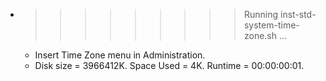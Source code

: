 * >>>>>>>>> Running inst-std-system-time-zone.sh ...
  * Insert Time Zone menu in Administration.
  * Disk size = 3966412K. Space Used = 4K. Runtime = 00:00:00:01.

